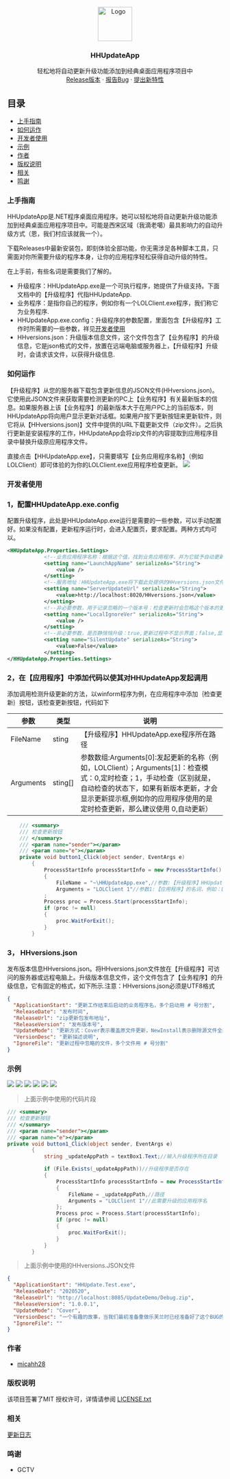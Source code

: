 <p align="center">
  <a>
    <img src="Images/logo.ico" alt="Logo" width="80" height="80">
  </a>

  <h3 align="center">HHUpdateApp</h3>
  <p align="center">
    轻松地将自动更新升级功能添加到经典桌面应用程序项目中
    <br />
    <a href="https://github.com/micahh28/HHAutoUpdate.NET/releases">Release版本</a>
    ·
    <a href="https://github.com/micahh28/HHAutoUpdate.NET/issues">报告Bug</a>
    ·
    <a href="https://github.com/micahh28/HHAutoUpdate.NET/pulls">提出新特性</a>
  </p>

</p>

## 目录

- [上手指南](#上手指南)
- [如何运作](#如何运作)
- [开发者使用](#开发者使用)
- [示例](#示例)
- [作者](#作者)
- [版权说明](#版权说明)
- [相关](#相关)
- [鸣谢](#鸣谢)


### 上手指南
HHUpdateApp是.NET程序桌面应用程序。她可以轻松地将自动更新升级功能添加到经典桌面应用程序项目中。可能是西宋区域（我滴老噶）最具影响力的自动升级方式（恩，我们村应该就我一个）。

下载Releases中最新安装包，即刻体验全部功能，你无需涉足各种脚本工具，只需面对你所需要升级的程序本身，让你的应用程序轻松获得自动升级的特性。

在上手前，有些名词是需要我们了解的。
- 升级程序：HHUpdateApp.exe是一个可执行程序，她提供了升级支持。下面文档中的【升级程序】代指HHUpdateApp.
- 业务程序：是指你自己的程序，例如你有一个LOLClient.exe程序，我们称它为业务程序.
- HHUpdateApp.exe.config：升级程序的参数配置，里面包含【升级程序】工作时所需要的一些参数，祥见[开发者使用](#开发者使用)
- HHversions.json：升级版本信息文件，这个文件包含了【业务程序】的升级信息，它是json格式的文件，放置在远端电脑或服务器上，【升级程序】升级时，会请求该文件，以获得升级信息.

### 如何运作
【升级程序】从您的服务器下载包含更新信息的JSON文件(HHversions.json)。它使用此JSON文件来获取需要检测更新的PC上【业务程序】有关最新版本的信息。如果服务器上该【业务程序】的最新版本大于在用户PC上的当前版本，则HHUpdateApp将向用户显示更新对话框。如果用户按下更新按钮来更新软件，则它将从【HHversions.json)】文件中提供的URL下载更新文件（zip文件）。之后执行更新是安装程序的工作，HHUpdateApp会将zip文件的内容提取到应用程序目录中替换升级原应用程序文件。

直接点击【HHUpdateApp.exe】，只需要填写【业务应用程序名称】（例如LOLClient）即可体验的为你的LOLClient.exe应用程序检查更新。
<img src="Images/demo1.png">

### 开发者使用
### 1，配置HHUpdateApp.exe.config
配置升级程序，此处是HHUpdateApp.exe运行是需要的一些参数，可以手动配置好。如果没有配置，更新程序运行时，会进入配置页，要求配置。两种方式均可以。
```xml
<HHUpdateApp.Properties.Settings>
			<!--业务应用程序名称：根据这个值，找到业务应用程序，并为它赋予自动更新的功能-->
			<setting name="LaunchAppName" serializeAs="String">
				<value />
			</setting>
			<!--服务地址：HHUpdateApp.exe将下载此处提供的HHversions.json文件（包含版本更新信息的JSON文件）-->
			<setting name="ServerUpdateUrl" serializeAs="String">
				<value>http://localhost:8020/HHversions.json</value>
			</setting>
			<!--非必要参数，用于记录忽略的一个版本号：检查更新时会忽略这个版本的更新-->
			<setting name="LocalIgnoreVer" serializeAs="String">
				<value />
			</setting>
			<!--非必要参数，是否静悄悄升级：true,更新过程中不显示界面；false,显示更新界面-->
			<setting name="SilentUpdate" serializeAs="String">
				<value>False</value>
			</setting>
</HHUpdateApp.Properties.Settings>
```
### 2，在【应用程序】中添加代码以使其对HHUpdateApp发起调用
添加调用检测升级更新的方法，以winform程序为例，在应用程序中添加｛检查更新｝按钮，该检查更新按钮，代码如下

|  参数   | 类型  |  说明  |
|  ----  | ----  |  ----  |
| FileName  | sting |【升级程序】HHUpdateApp.exe程序所在路径
| Arguments  | sting[] |参数数组:Arguments[0]:发起更新的名称（例如，LOLClient）；Arguments[1]：检查模式：0,定时检查；1，手动检查（区别就是，自动检查的状态下，如果有新版本更新，才会显示更新提示框,例如你的应用程序使用的是定时检查更新，那么建议使用 0,自动更新）

```csharp
    /// <summary>
    /// 检查更新按钮
    /// </summary>
    /// <param name="sender"></param>
    /// <param name="e"></param>
    private void button1_Click(object sender, EventArgs e)
        {
            ProcessStartInfo processStartInfo = new ProcessStartInfo()
            {
                FileName = "~\HHUpdateApp.exe",//参数:【升级程序】HHUpdateApp.exe程序所在路径
                Arguments = "LOLClient 1"//参数1:【应用程序】的名词，例如：LOLClient；参数1:检查更新模式
            ;
            Process proc = Process.Start(processStartInfo);
            if (proc != null)
            {
                proc.WaitForExit();
            }
        }
```

### 3，  HHversions.json
发布版本信息HHversions.json。将HHversions.json文件放在【升级程序】可访问的服务器或远程电脑上。升级版本信息文件，这个文件包含了【业务程序】的升级信息，它有固定的格式，如下所示.注意：HHversions.json必须是UTF8格式
```json
{
  "ApplicationStart": "更新工作结束后启动的业务程序名，多个启动用 # 号分割",
  "ReleaseDate": "发布时间",
  "ReleaseUrl": "zip更新包发布地址",
  "ReleaseVersion": "发布版本号",
  "UpdateMode": "更新方式：Cover表示覆盖原文件更新，NewInstall表示删除源文件全新安装",
  "VersionDesc": "更新描述说明",
  "IgnoreFile": "更新过程中忽略的文件，多个文件用 # 号分割"
}
```

### 示例
<img src="Images/demo2.png">
<img src="Images/demo3.png">
<img src="Images/demo4.png">
<img src="Images/demo5.png">
<img src="Images/demo6.png">
<img src="Images/demo7.png">

>上面示例中使用的代码片段

```csharp
/// <summary>
/// 检查更新按钮
/// </summary>
/// <param name="sender"></param>
/// <param name="e"></param>
private void button1_Click(object sender, EventArgs e)
        {
            string _updateAppPath = textBox1.Text;//输入升级程序所在目录

            if (File.Exists(_updateAppPath))//升级程序是否存在
            {
                ProcessStartInfo processStartInfo = new ProcessStartInfo()
                {
                    FileName = _updateAppPath,//路径
                    Arguments = "LOLClient 1"//此需要升级的应用程序名
                };
                Process proc = Process.Start(processStartInfo);
                if (proc != null)
                {
                    proc.WaitForExit();
                }
            }
        }
```
>上面示例中使用的HHversions.JSON文件

```json
{
  "ApplicationStart": "HHUpdate.Test.exe",
  "ReleaseDate": "2020520",
  "ReleaseUrl": "http://localhost:8085/UpdateDemo/Debug.zip",
  "ReleaseVersion": "1.0.0.1",
  "UpdateMode": "Cover",
  "VersionDesc": "一个有趣的故事，当我们最初准备重做乐芙兰时已经准备好了这个BUG的修复，但最后并没有实装，因为这个技能被取代了。\r\n1，修复了一个BUG，【被动 - 镜花水月】所召唤的分身在普攻命中前阵亡，那么她所进行的普攻会造成伤害。\r\n2，新增：【恶意魔印】将为目标施加一个印记。\r\n3，乐芙兰重做后的大招理应让她能够选择复制哪个技能来做出更有趣的连招。",
  "IgnoreFile": ""
}
```

### 作者

- [micahh28](https://github.com/micahh28)

### 版权说明

该项目签署了MIT 授权许可，详情请参阅 [LICENSE.txt](https://github.com/micahh28/HHAutoUpdate.NET/blob/master/LICENSE)

### 相关

[更新日志](https://github.com/micahh28/HHAutoUpdate.NET/releases)

### 鸣谢

- GCTV


